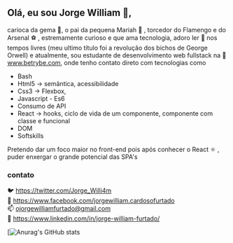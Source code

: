## Olá, eu sou Jorge William 👋,
carioca da gema 🍳, o pai da pequena Mariah 🍼 , torcedor do Flamengo e do Arsenal ⚽ , estremamente curioso e que ama tecnologia, adoro ler 📖 nos tempos livres (meu ultimo título foi a revolução dos bichos de George Orwell) e
atualmente, sou estudante de desenvolvimento web fullstack na 🔗 www.betrybe.com, onde tenho contato direto com tecnologias como
- Bash
- Html5 -> semântica, acessibilidade
- Css3 -> Flexbox, 
- Javascript - Es6 
- Consumo de API
- React -> hooks, ciclo de vida de um componente, componente com classe e funcional
- DOM
- Softskills

Pretendo dar um foco maior no front-end pois após conhecer o React ⚛️ , puder enxergar o grande potencial das SPA's

### contato
🐦 https://twitter.com/Jorge_Willi4m  
🔄 https://www.facebook.com/jorgewilliam.cardosofurtado  
📫 ojorgewilliamfurtado@gmail.com    
🔗 https://www.linkedin.com/in/jorge-william-furtado/  




<!--
**Jorge-William/Jorge-William** is a ✨ _special_ ✨ repository because its `README.md` (this file) appears on your GitHub profile.

Here are some ideas to get you started:

- 🔭 I’m currently working on ...
- 🌱 I’m currently learning ...
- 👯 I’m looking to collaborate on ...
- 🤔 I’m looking for help with ...
- 💬 Ask me about ...

- 😄 Pronouns: ...
- ⚡ Fun fact: ...
-->
[![Anurag's GitHub stats](https://github-readme-stats.vercel.app/api?username=jorge-william)
 
